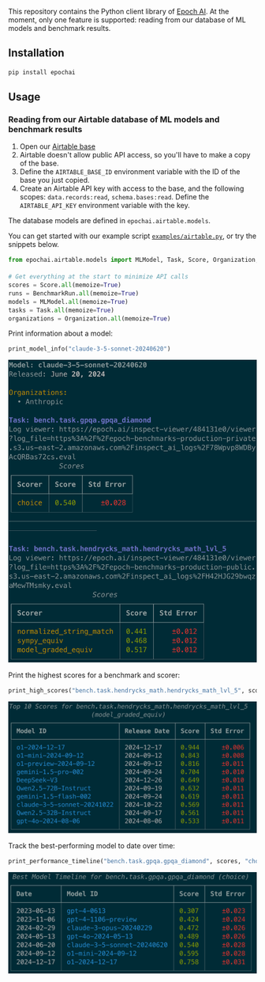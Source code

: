 This repository contains the Python client library of [Epoch AI](https://epoch.ai/). At the moment, only one feature is supported: reading from our database of ML models and benchmark results.

## Installation

```bash
pip install epochai
```

## Usage
### Reading from our Airtable database of ML models and benchmark results
1. Open our [Airtable base](https://airtable.com/appsyxA7qAp1bvsrl/tblyjKGBmFS5khLdW/viwvuE5MiSv6wcyeW?blocks=hide)
2. Airtable doesn't allow public API access, so you'll have to make a copy of the base.
3. Define the `AIRTABLE_BASE_ID` environment variable with the ID of the base you just copied.
3. Create an Airtable API key with access to the base, and the following scopes: `data.records:read`, `schema.bases:read`. Define the `AIRTABLE_API_KEY` environment variable with the key.

The database models are defined in `epochai.airtable.models`. 

You can get started with our example script [`examples/airtable.py`](examples/airtable.py), or try the snippets below.

```python
from epochai.airtable.models import MLModel, Task, Score, Organization, BenchmarkRun

# Get everything at the start to minimize API calls
scores = Score.all(memoize=True)
runs = BenchmarkRun.all(memoize=True)
models = MLModel.all(memoize=True)
tasks = Task.all(memoize=True)
organizations = Organization.all(memoize=True)
```

Print information about a model:

```python
print_model_info("claude-3-5-sonnet-20240620")
```
![](assets/model.png)

Print the highest scores for a benchmark and scorer:

```python
print_high_scores("bench.task.hendrycks_math.hendrycks_math_lvl_5", scores, "model_graded_equiv")
```
![](assets/highscores.png)

Track the best-performing model to date over time:
```python
print_performance_timeline("bench.task.gpqa.gpqa_diamond", scores, "choice")
```

![](assets/timeline.png)